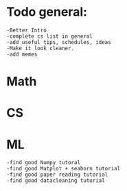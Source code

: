 # Todo general:
    
    -Better Intro
    -complete cs list in general
    -add useful tips, schedules, ideas
    -Make it look cleaner.
    -add memes
    
# Math

# CS

# ML 

    -find good Numpy tutoral
    -find good Matplot + seaborn tutorial
    -find good paper reading tutorial
    -find good datacleaning tutorial
